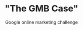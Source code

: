 ---
title      : '"The GMB Case"'
title_long : Google online marketing challenge
subtitle   : Google online marketing challenge
description: Ontdek hoe GMB-studenten een online reclamecampagne opstellen om hoger in de zoekresultaten van Google te scoren.
button     :
    label  : Bekijk dit nu
    uri    : stories/gmb-case
order      : 2
active     : false
---